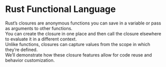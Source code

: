 # Rust Functional Language
Rust’s closures are anonymous functions you can save in a variable or pass as arguments to other functions. <br>
You can create the closure in one place and then call the closure elsewhere to evaluate it in a different context.<br> 
Unlike functions, closures can capture values from the scope in which they’re defined. <br> 
We’ll demonstrate how these closure features allow for code reuse and behavior customization. <br>
